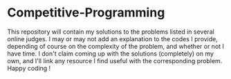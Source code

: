 # Competitive-Programming
This repository will contain my solutions to the problems listed in several online judges. I may or may not add an explanation to the codes I provide, depending of course on the complexity of  the problem, and whether or not I have time. I don't claim coming up with the solutions (completely) on my own, and I'll link any resource I find useful with the corresponding problem.
Happy coding ! 
